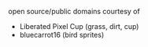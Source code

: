 open source/public domains courtesy of

- Liberated Pixel Cup (grass, dirt, cup)
- bluecarrot16 (bird sprites)